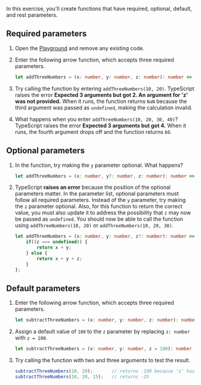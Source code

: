In this exercise, you'll create functions that have required, optional, default, and rest parameters.

## Required parameters

1. Open the [Playground](https://www.typescriptlang.org/play) and remove any existing code.
1. Enter the following arrow function, which accepts three required parameters.

   ```typescript
   let addThreeNumbers = (x: number, y: number, z: number): number => x + y + z;
   ```

1. Try calling the function by entering `addThreeNumbers(10, 20)`. TypeScript raises the error **Expected 3 arguments but got 2. An argument for 'z' was not provided.** When it runs, the function returns `NaN` because the third argument was passed as `undefined`, making the calculation invalid.
1. What happens when you enter `addThreeNumbers(10, 20, 30, 40)`? TypeScript raises the error **Expected 3 arguments but got 4.** When it runs, the fourth argument drops off and the function returns `60`.

## Optional parameters

1. In the function, try making the `y` parameter optional. What happens?

   ```typescript
   let addThreeNumbers = (x: number, y?: number, z: number): number => x + y + z;
   ```

1. TypeScript **raises an error** because the position of the optional parameters matter. In the parameter list, optional parameters must follow all required parameters. Instead of the `y` parameter, try making the `z` parameter optional. Also, for this function to return the correct value, you must also update it to address the possibility that `z` may now be passed as `undefined`. You should now be able to call the function using `addThreeNumbers(10, 20)` or `addThreeNumbers(10, 20, 30)`.

   ```typescript
   let addThreeNumbers = (x: number, y: number, z?: number): number => {
       if((z === undefined)) {
           return x + y;
       } else {
           return x + y + z;
       }
   };
   ```

## Default parameters

1. Enter the following arrow function, which accepts three required parameters.

   ```typescript
   let subtractThreeNumbers = (x: number, y: number, z: number): number => x - y - z;
   ```

1. Assign a default value of `100` to the `z` parameter by replacing `z: number` with `z = 100`.

   ```typescript
   let subtractThreeNumbers = (x: number, y: number, z = 100): number => x - y - z;
   ```

1. Try calling the function with two and three arguments to test the result.

   ```typescript
   subtractThreeNumbers(10, 20);       // returns -100 because 'z' has been assigned the value 100
   subtractThreeNumbers(10, 20, 15);   // returns -25
   ```

